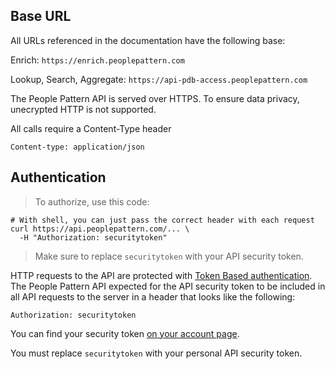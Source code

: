 ## Base URL

All URLs referenced in the documentation have the following base:

Enrich: `https://enrich.peoplepattern.com`

Lookup, Search, Aggregate: `https://api-pdb-access.peoplepattern.com`

The People Pattern API is served over HTTPS. To ensure data privacy, unecrypted HTTP is not supported.

All calls require a Content-Type header

`Content-type: application/json`

## Authentication

> To authorize, use this code:

```shell
# With shell, you can just pass the correct header with each request
curl https://api.peoplepattern.com/... \
  -H "Authorization: securitytoken"
```

> Make sure to replace `securitytoken` with your API security token.

HTTP requests to the API are protected with [Token Based authentication](https://www.w3.org/2001/sw/Europe/events/foaf-galway/papers/fp/token_based_authentication/).  The People Pattern API expected for the API security token to be included in all API requests to the server in a header that looks like the following:

`Authorization: securitytoken`

You can find your security token [on your account page](https://app.peoplepattern.com/edit).

<aside class="notice">
You must replace <code>securitytoken</code> with your personal API security token.
</aside>
